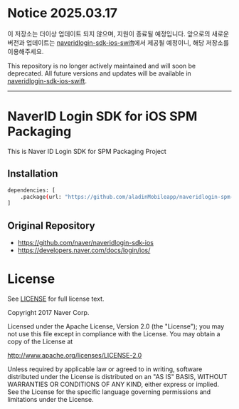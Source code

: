 # Notice 2025.03.17
 이 저장소는 더이상 업데이트 되지 않으며, 지원이 종료될 예정입니다.
 앞으로의 새로운 버전과 업데이트는 [naveridlogin-sdk-ios-swift](https://github.com/naver/naveridlogin-sdk-ios-swift)에서 제공될 예정이니, 해당 저장소를 이용해주세요.
 
 This repository is no longer actively maintained and will soon be deprecated.
 All future versions and updates will be available in [naveridlogin-sdk-ios-swift](https://github.com/naver/naveridlogin-sdk-ios-swift).
 
 ---

# NaverID Login SDK for iOS SPM Packaging
This is Naver ID Login SDK for SPM Packaging Project

## Installation
```sh
dependencies: [
    .package(url: "https://github.com/aladinMobileapp/naveridlogin-spm-ios.git", branch: "4.2.1")
]
```

## Original Repository
- https://github.com/naver/naveridlogin-sdk-ios
- https://developers.naver.com/docs/login/ios/


# License
See [LICENSE](LICENSE) for full license text.

Copyright 2017 Naver Corp.

Licensed under the Apache License, Version 2.0 (the "License"); you may not use this file except in compliance with the License. You may obtain a copy of the License at

http://www.apache.org/licenses/LICENSE-2.0

Unless required by applicable law or agreed to in writing, software distributed under the License is distributed on an "AS IS" BASIS, WITHOUT WARRANTIES OR CONDITIONS OF ANY KIND, either express or implied. See the License for the specific language governing permissions and limitations under the License.
